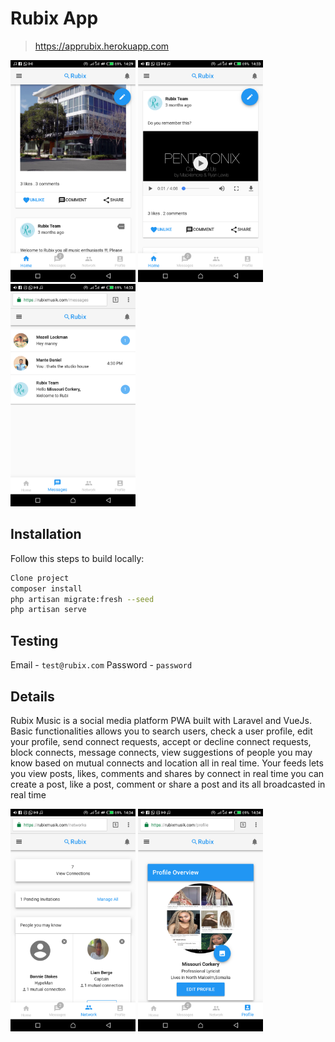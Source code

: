 # Rubix App

> https://apprubix.herokuapp.com

<img src="pic(1).png" alt="drawing" width="200"/>           <img src="pic(2).png" alt="drawing" width="200"/>                     <img src="pic(3).png" alt="drawing" width="200"/> 


## Installation

Follow this steps to build locally:

```sh
Clone project
composer install
php artisan migrate:fresh --seed
php artisan serve
```
## Testing
Email - `test@rubix.com`
Password - `password`

## Details

Rubix Music is a social media platform PWA built with Laravel and VueJs. Basic functionalities allows you to search users, check a user profile, edit your profile, send connect requests, accept or decline connect requests, block connects, message connects, view suggestions of people you may know based on mutual connects and location all in real time. Your feeds lets you view posts, likes, comments and shares by connect in real time you can create a post, like a post, comment or share a post and its all broadcasted in real time

<img src="pic(4).png" alt="drawing" width="200"/>      <img src="pic(5).png" alt="drawing" width="200"/>

